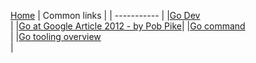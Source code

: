 [Home](../Readme.md)
| Common links |
| ----------- |
|[Go Dev](https://go.dev/) <br/>|
|[Go at Google Article 2012 - by Pob Pike](https://talks.golang.org/2012/splash.article)|
|[Go command](https://golang.org/doc/articles/go_command) <br/>|
|[Go tooling overview ](https://www.alexedwards.net/blog/an-overview-of-go-tooling) <br/>|


